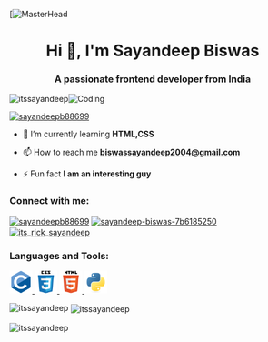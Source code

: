 [![MasterHead](https://camo.githubusercontent.com/8c40d53c690646a194c3c83ada57768915bf28e38b07dc7b48f6499ee6b69958/68747470733a2f2f63646e2e6472696262626c652e636f6d2f75736572732f323036393430322f73637265656e73686f74732f353537343731382f6769662d346d622e676966)
<h1 align="center">Hi 👋, I'm Sayandeep Biswas</h1>
<h3 align="center">A passionate frontend developer from India</h3>
<img align="right" alt="Coding" width="400" src="https://cdn.dribbble.com/users/1162077/screenshots/3848914/programmer.gif">


<p align="left"> <img src="https://komarev.com/ghpvc/?username=itssayandeep&label=Profile%20views&color=0e75b6&style=flat" alt="itssayandeep" /> </p>

<p align="left"> <a href="https://twitter.com/sayandeepb88699" target="blank"><img src="https://img.shields.io/twitter/follow/sayandeepb88699?logo=twitter&style=for-the-badge" alt="sayandeepb88699" /></a> </p>

- 🌱 I’m currently learning **HTML,CSS**

- 📫 How to reach me **biswassayandeep2004@gmail.com**

- ⚡ Fun fact **I am an interesting guy**

<h3 align="left">Connect with me:</h3>
<p align="left">
<a href="https://twitter.com/sayandeepb88699" target="blank"><img align="center" src="https://raw.githubusercontent.com/rahuldkjain/github-profile-readme-generator/master/src/images/icons/Social/twitter.svg" alt="sayandeepb88699" height="30" width="40" /></a>
<a href="https://linkedin.com/in/sayandeep-biswas-7b6185250" target="blank"><img align="center" src="https://raw.githubusercontent.com/rahuldkjain/github-profile-readme-generator/master/src/images/icons/Social/linked-in-alt.svg" alt="sayandeep-biswas-7b6185250" height="30" width="40" /></a>
<a href="https://instagram.com/its_rick_sayandeep" target="blank"><img align="center" src="https://raw.githubusercontent.com/rahuldkjain/github-profile-readme-generator/master/src/images/icons/Social/instagram.svg" alt="its_rick_sayandeep" height="30" width="40" /></a>
</p>

<h3 align="left">Languages and Tools:</h3>
<p align="left"> <a href="https://www.cprogramming.com/" target="_blank" rel="noreferrer"> <img src="https://raw.githubusercontent.com/devicons/devicon/master/icons/c/c-original.svg" alt="c" width="40" height="40"/> </a> <a href="https://www.w3schools.com/css/" target="_blank" rel="noreferrer"> <img src="https://raw.githubusercontent.com/devicons/devicon/master/icons/css3/css3-original-wordmark.svg" alt="css3" width="40" height="40"/> </a> <a href="https://www.w3.org/html/" target="_blank" rel="noreferrer"> <img src="https://raw.githubusercontent.com/devicons/devicon/master/icons/html5/html5-original-wordmark.svg" alt="html5" width="40" height="40"/> </a> <a href="https://www.python.org" target="_blank" rel="noreferrer"> <img src="https://raw.githubusercontent.com/devicons/devicon/master/icons/python/python-original.svg" alt="python" width="40" height="40"/> </a> </p>

<p><img align="left" src="https://github-readme-stats.vercel.app/api/top-langs?username=itssayandeep&show_icons=true&locale=en&layout=compact" alt="itssayandeep" /></p>

<p>&nbsp;<img align="center" src="https://github-readme-stats.vercel.app/api?username=itssayandeep&show_icons=true&locale=en" alt="itssayandeep" /></p>

<p><img align="center" src="https://github-readme-streak-stats.herokuapp.com/?user=itssayandeep&" alt="itssayandeep" /></p>
